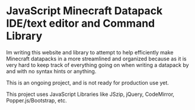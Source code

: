 # JavaScript Minecraft Datapack IDE/text editor and Command Library

  Im writing this website and library to attempt to help efficiently make Minecraft datapacks in a more streamlined and organized because as it is very hard to keep track of everything going on when writing a datapack by and with no syntax hints or anything.
 
  This is an ongoing project, and is not ready for production use yet.
  
  This project uses JavaScript Libraries like JSzip, jQuery, CodeMirror, Popper.js/Bootstrap, etc.
